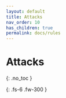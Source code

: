 ```yaml
---
layout: default
title: Attacks
nav_order: 10
has_children: true
permalink: docs/rules
---
```


# Attacks
{: .no_toc }

{: .fs-6 .fw-300 }
